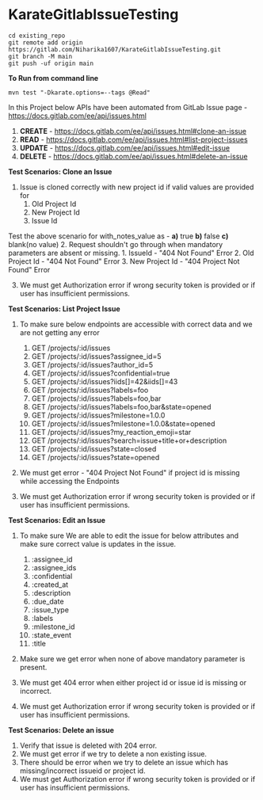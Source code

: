 # KarateGitlabIssueTesting

```
cd existing_repo
git remote add origin https://gitlab.com/Niharika1607/KarateGitlabIssueTesting.git
git branch -M main
git push -uf origin main
```
**To Run from command line**

```
mvn test "-Dkarate.options=--tags @Read"
```

In this Project below APIs have been automated from GitLab Issue page - https://docs.gitlab.com/ee/api/issues.html

1. **CREATE** - https://docs.gitlab.com/ee/api/issues.html#clone-an-issue
2. **READ**   - https://docs.gitlab.com/ee/api/issues.html#list-project-issues
3. **UPDATE** - https://docs.gitlab.com/ee/api/issues.html#edit-issue
4. **DELETE** - https://docs.gitlab.com/ee/api/issues.html#delete-an-issue

**Test Scenarios: Clone an Issue**

1. Issue is cloned correctly with new project id if valid values are provided for
    1. Old Project Id
    2. New Project Id
    3. Issue Id

Test the above scenario for with_notes_value as -  **a)** true **b)** false **c)** blank(no value)
2. Request shouldn't go through when mandatory parameters are absent or missing.
    1. IssueId        - "404 Not Found" Error
    2. Old Project Id - "404 Not Found" Error
    3. New Project Id - "404 Project Not Found" Error

3. We must get Authorization error if wrong security token is provided or if user has insufficient permissions.

**Test Scenarios: List Project Issue**

1. To make sure below endpoints are accessible with correct data and we are not getting any error

    1. GET /projects/:id/issues
    2. GET /projects/:id/issues?assignee_id=5
    3. GET /projects/:id/issues?author_id=5
    4. GET /projects/:id/issues?confidential=true
    5. GET /projects/:id/issues?iids[]=42&iids[]=43
    6. GET /projects/:id/issues?labels=foo
    7. GET /projects/:id/issues?labels=foo,bar
    8. GET /projects/:id/issues?labels=foo,bar&state=opened
    9. GET /projects/:id/issues?milestone=1.0.0
    10. GET /projects/:id/issues?milestone=1.0.0&state=opened
    11. GET /projects/:id/issues?my_reaction_emoji=star
    12. GET /projects/:id/issues?search=issue+title+or+description
    13. GET /projects/:id/issues?state=closed
    14. GET /projects/:id/issues?state=opened

2. We must get error - "404 Project Not Found" if project id is missing while accessing the Endpoints
3. We must get Authorization error if wrong security token is provided or if user has insufficient permissions.

**Test Scenarios: Edit an Issue**

1. To make sure We are able to edit the issue for below attributes and make sure correct value is updates in the issue.
    1. :assignee_id
    2. :assignee_ids
    3. :confidential
    4. :created_at
    5. :description
    6. :due_date
    7. :issue_type
    8. :labels
    9. :milestone_id
    10. :state_event
    11. :title

2. Make sure we get error when none of above mandatory parameter is present.
3. We must get 404 error when either project id or issue id is missing or incorrect.
4. We must get Authorization error if wrong security token is provided or if user has insufficient permissions.

**Test Scenarios: Delete an issue**

1. Verify that issue is deleted with 204 error.
2. We must get error if we try to delete a non existing issue.
3. There should be error when we try to delete an issue which has missing/incorrect issueid or project id.
4. We must get Authorization error if wrong security token is provided or if user has insufficient permissions.


